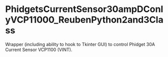 # PhidgetsCurrentSensor30ampDConlyVCP11000_ReubenPython2and3Class
Wrapper (including ability to hook to Tkinter GUI) to control Phidget 30A Current Sensor VCP1100 (VINT).
